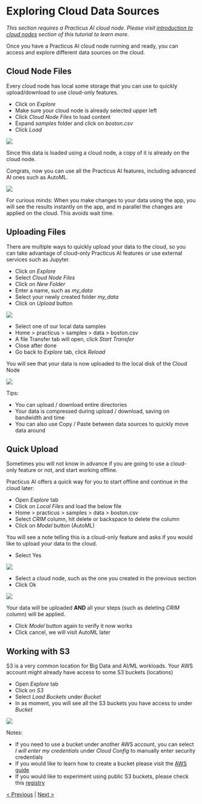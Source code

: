 # Exploring Cloud Data Sources

_This section requires a Practicus AI cloud node. Please visit [introduction to cloud nodes](cloud-intro.md) section of this tutorial to learn more._

Once you have a Practicus AI cloud node running and ready, you can access and explore different data sources on the cloud. 

## Cloud Node Files

Every cloud node has local some storage that you can use to quickly upload/download to use cloud-only features. 

- Click on _Explore_
- Make sure your cloud node is already selected upper left
- Click _Cloud Node Files_ to load content 
- Expand _samples_ folder and click on _boston.csv_
- Click _Load_ 

![](img/explore/load-boston.png)

Since this data is loaded using a cloud node, a copy of it is already on the cloud node. 

Congrats, now you can use all the Practicus AI features, including advanced AI ones such as AutoML.

![](img/explore/boston.png)

For curious minds: When you make changes to your data using the app, you will see the results instantly on the app, and in parallel the changes are applied on the cloud. This avoids wait time.

## Uploading Files

There are multiple ways to quickly upload your data to the cloud, so you can take advantage of cloud-only Practicus AI features or use external services such as Jupyter. 

- Click on _Explore_  
- Select _Cloud Node Files_
- Click on _New Folder_
- Enter a name, such as _my_data_
- Select your newly created folder _my_data_ 
- Click on _Upload_ button

![](img/explore/upload-1.png)

- Select one of our local data samples
- Home > practicus > samples > data > boston.csv
- A file Transfer tab will open, click _Start Transfer_
- Close after done 
- Go back to _Explore_ tab, click _Reload_ 

You will see that your data is now uploaded to the local disk of the Cloud Node

![](img/explore/upload-2.png)

Tips:

- You can upload / download entire directories 
- Your data is compressed during upload / download, saving on bandwidth and time
- You can also use Copy / Paste between data sources to quickly move data around

## Quick Upload

Sometimes you will not know in advance if you are going to use a cloud-only feature or not, and start working offline. 

Practicus AI offers a quick way for you to start offline and continue in the cloud later:

- Open _Explore_ tab
- Click on _Local Files_ and load the below file 
- Home > practicus > samples > data > boston.csv 
- Select _CRIM_ column, hit delete or backspace to delete the column
- Click on _Model_ button (AutoML) 

You will see a note telling this is a cloud-only feature and asks if you would like to upload your data to the cloud.

- Select Yes

![](img/explore/quick-upload-1.png)

- Select a cloud node, such as the one you created in the previous section
- Click Ok

![](img/explore/quick-upload-2.png)

Your data will be uploaded **AND** all your steps (such as deleting _CRIM_ column) will be applied. 

- Click _Model_ button again to verify it now works
- Click cancel, we will visit AutoML later

## Working with S3

S3 is a very common location for Big Data and AI/ML workloads. Your AWS account might already have access to some S3 buckets (locations)  

- Open _Explore_ tab
- Click on _S3_
- Select _Load Buckets_ under _Bucket_
- In as moment, you will see all the S3 buckets you have access to under _Bucket_

![](img/explore/s3.png)

Notes: 

- If you need to use a bucket under another AWS account, you can select _I will enter my credentials_ under _Cloud Config_ to manually enter security credentials
- If you would like to learn how to create a bucket please visit the [AWS guide](https://docs.aws.amazon.com/AmazonS3/latest/userguide/create-bucket-overview.html)
- If you would like to experiment using public S3 buckets, please check this [registry](https://registry.opendata.aws/)


[< Previous](cloud-intro.md) | [Next >](data-profiling.md)
